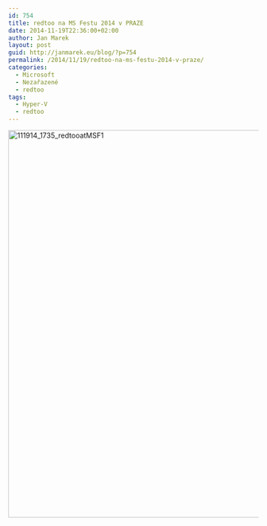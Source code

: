 ```yaml
---
id: 754
title: redtoo na MS Festu 2014 v PRAZE
date: 2014-11-19T22:36:00+02:00
author: Jan Marek
layout: post
guid: http://janmarek.eu/blog/?p=754
permalink: /2014/11/19/redtoo-na-ms-festu-2014-v-praze/
categories:
  - Microsoft
  - Nezařazené
  - redtoo
tags:
  - Hyper-V
  - redtoo
---
```

[<img title="111914_1735_redtooatMSF1" style="border-top: 0px; border-right: 0px; border-bottom: 0px; border-left: 0px; display: inline" border="0" alt="111914_1735_redtooatMSF1" src="http://janmarek.eu/wp-content/uploads/2014/12/111914_1735_redtooatMSF1_thumb.jpg" width="550" height="779" />](http://janmarek.eu/wp-content/uploads/2014/12/111914_1735_redtooatMSF1.jpg)